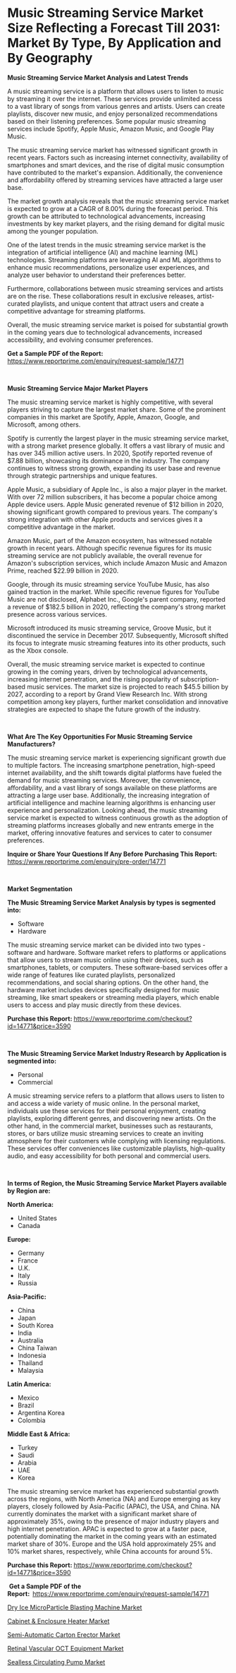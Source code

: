 <p><h1>Music Streaming Service Market Size Reflecting a Forecast Till 2031: Market By Type, By Application and By Geography</h1></p><p><strong>Music Streaming Service Market Analysis and Latest Trends</strong></p>
<p><p>A music streaming service is a platform that allows users to listen to music by streaming it over the internet. These services provide unlimited access to a vast library of songs from various genres and artists. Users can create playlists, discover new music, and enjoy personalized recommendations based on their listening preferences. Some popular music streaming services include Spotify, Apple Music, Amazon Music, and Google Play Music.</p><p>The music streaming service market has witnessed significant growth in recent years. Factors such as increasing internet connectivity, availability of smartphones and smart devices, and the rise of digital music consumption have contributed to the market's expansion. Additionally, the convenience and affordability offered by streaming services have attracted a large user base.</p><p>The market growth analysis reveals that the music streaming service market is expected to grow at a CAGR of 8.00% during the forecast period. This growth can be attributed to technological advancements, increasing investments by key market players, and the rising demand for digital music among the younger population.</p><p>One of the latest trends in the music streaming service market is the integration of artificial intelligence (AI) and machine learning (ML) technologies. Streaming platforms are leveraging AI and ML algorithms to enhance music recommendations, personalize user experiences, and analyze user behavior to understand their preferences better.</p><p>Furthermore, collaborations between music streaming services and artists are on the rise. These collaborations result in exclusive releases, artist-curated playlists, and unique content that attract users and create a competitive advantage for streaming platforms.</p><p>Overall, the music streaming service market is poised for substantial growth in the coming years due to technological advancements, increased accessibility, and evolving consumer preferences.</p></p>
<p><strong>Get a Sample PDF of the Report:&nbsp;</strong> <a href="https://www.reportprime.com/enquiry/request-sample/14771">https://www.reportprime.com/enquiry/request-sample/14771</a></p>
<p>&nbsp;</p>
<p><strong>Music Streaming Service Major Market Players</strong></p>
<p><p>The music streaming service market is highly competitive, with several players striving to capture the largest market share. Some of the prominent companies in this market are Spotify, Apple, Amazon, Google, and Microsoft, among others.</p><p>Spotify is currently the largest player in the music streaming service market, with a strong market presence globally. It offers a vast library of music and has over 345 million active users. In 2020, Spotify reported revenue of $7.88 billion, showcasing its dominance in the industry. The company continues to witness strong growth, expanding its user base and revenue through strategic partnerships and unique features.</p><p>Apple Music, a subsidiary of Apple Inc., is also a major player in the market. With over 72 million subscribers, it has become a popular choice among Apple device users. Apple Music generated revenue of $12 billion in 2020, showing significant growth compared to previous years. The company's strong integration with other Apple products and services gives it a competitive advantage in the market.</p><p>Amazon Music, part of the Amazon ecosystem, has witnessed notable growth in recent years. Although specific revenue figures for its music streaming service are not publicly available, the overall revenue for Amazon's subscription services, which include Amazon Music and Amazon Prime, reached $22.99 billion in 2020.</p><p>Google, through its music streaming service YouTube Music, has also gained traction in the market. While specific revenue figures for YouTube Music are not disclosed, Alphabet Inc., Google's parent company, reported a revenue of $182.5 billion in 2020, reflecting the company's strong market presence across various services.</p><p>Microsoft introduced its music streaming service, Groove Music, but it discontinued the service in December 2017. Subsequently, Microsoft shifted its focus to integrate music streaming features into its other products, such as the Xbox console.</p><p>Overall, the music streaming service market is expected to continue growing in the coming years, driven by technological advancements, increasing internet penetration, and the rising popularity of subscription-based music services. The market size is projected to reach $45.5 billion by 2027, according to a report by Grand View Research Inc. With strong competition among key players, further market consolidation and innovative strategies are expected to shape the future growth of the industry.</p></p>
<p>&nbsp;</p>
<p><strong>What Are The Key Opportunities For Music Streaming Service Manufacturers?</strong></p>
<p><p>The music streaming service market is experiencing significant growth due to multiple factors. The increasing smartphone penetration, high-speed internet availability, and the shift towards digital platforms have fueled the demand for music streaming services. Moreover, the convenience, affordability, and a vast library of songs available on these platforms are attracting a large user base. Additionally, the increasing integration of artificial intelligence and machine learning algorithms is enhancing user experience and personalization. Looking ahead, the music streaming service market is expected to witness continuous growth as the adoption of streaming platforms increases globally and new entrants emerge in the market, offering innovative features and services to cater to consumer preferences.</p></p>
<p><strong>Inquire or Share Your Questions If Any Before Purchasing This Report:</strong> <a href="https://www.reportprime.com/enquiry/pre-order/14771">https://www.reportprime.com/enquiry/pre-order/14771</a></p>
<p>&nbsp;</p>
<p><strong>Market Segmentation</strong></p>
<p><strong>The Music Streaming Service Market Analysis by types is segmented into:</strong></p>
<p><ul><li>Software</li><li>Hardware</li></ul></p>
<p><p>The music streaming service market can be divided into two types - software and hardware. Software market refers to platforms or applications that allow users to stream music online using their devices, such as smartphones, tablets, or computers. These software-based services offer a wide range of features like curated playlists, personalized recommendations, and social sharing options. On the other hand, the hardware market includes devices specifically designed for music streaming, like smart speakers or streaming media players, which enable users to access and play music directly from these devices.</p></p>
<p><strong>Purchase this Report:&nbsp;</strong><a href="https://www.reportprime.com/checkout?id=14771&price=3590">https://www.reportprime.com/checkout?id=14771&price=3590</a></p>
<p>&nbsp;</p>
<p><strong>The Music Streaming Service Market Industry Research by Application is segmented into:</strong></p>
<p><ul><li>Personal</li><li>Commercial</li></ul></p>
<p><p>A music streaming service refers to a platform that allows users to listen to and access a wide variety of music online. In the personal market, individuals use these services for their personal enjoyment, creating playlists, exploring different genres, and discovering new artists. On the other hand, in the commercial market, businesses such as restaurants, stores, or bars utilize music streaming services to create an inviting atmosphere for their customers while complying with licensing regulations. These services offer conveniences like customizable playlists, high-quality audio, and easy accessibility for both personal and commercial users.</p></p>
<p>&nbsp;</p>
<p><strong>In terms of Region, the Music Streaming Service Market Players available by Region are:</strong></p>
<p>
    <p> <strong> North America: </strong>
        <ul>
            <li>United States</li>
            <li>Canada</li>
        </ul>
        </p> 
    <p> <strong> Europe: </strong>
        <ul>
            <li>Germany</li>
            <li>France</li>
            <li>U.K.</li>
            <li>Italy</li>
            <li>Russia</li>
        </ul>
        </p> 
    <p> <strong> Asia-Pacific: </strong>
        <ul>
            <li>China</li>
            <li>Japan</li>
            <li>South Korea</li>
            <li>India</li>
            <li>Australia</li>
            <li>China Taiwan</li>
            <li>Indonesia</li>
            <li>Thailand</li>
            <li>Malaysia</li>
        </ul>
        </p> 
    <p> <strong> Latin America: </strong>
        <ul>
            <li>Mexico</li>
            <li>Brazil</li>
            <li>Argentina Korea</li>
            <li>Colombia</li>
        </ul>
        </p> 
    <p> <strong> Middle East & Africa: </strong>
        <ul>
            <li>Turkey</li>
            <li>Saudi</li>
            <li>Arabia</li>
            <li>UAE</li>
            <li>Korea</li>
        </ul>
    </p>
    </p>
<p><p>The music streaming service market has experienced substantial growth across the regions, with North America (NA) and Europe emerging as key players, closely followed by Asia-Pacific (APAC), the USA, and China. NA currently dominates the market with a significant market share of approximately 35%, owing to the presence of major industry players and high internet penetration. APAC is expected to grow at a faster pace, potentially dominating the market in the coming years with an estimated market share of 30%. Europe and the USA hold approximately 25% and 10% market shares, respectively, while China accounts for around 5%.</p></p>
<p><strong>Purchase this Report: </strong><a href="https://www.reportprime.com/checkout?id=14771&price=3590">https://www.reportprime.com/checkout?id=14771&price=3590</a></p>
<p>&nbsp;<strong>Get a Sample PDF of the Report:&nbsp;&nbsp;</strong><a href="https://www.reportprime.com/enquiry/request-sample/14771">https://www.reportprime.com/enquiry/request-sample/14771</a></p>
<p><strong></strong></p>
<p><p><a href="https://www.linkedin.com/pulse/dry-ice-microparticle-blasting-machine-market-size-furnishes-zyvye?trackingId=lzjtWbg9RxiDdu7ZtcrA9g%3D%3D">Dry Ice MicroParticle Blasting Machine Market</a></p><p><a href="https://www.linkedin.com/pulse/cabinet-amp-enclosure-heater-market-size-growth-outlook-taufe?trackingId=SHVtRiJbTf6iqwd%2B58uzMg%3D%3D">Cabinet & Enclosure Heater Market</a></p><p><a href="https://www.linkedin.com/pulse/semi-automatic-carton-erector-market-size-2024-2031-bl8ce?trackingId=p%2BZCK%2BpBQ0mC%2BCFCRMaDfg%3D%3D">Semi-Automatic Carton Erector Market</a></p><p><a href="https://www.linkedin.com/pulse/retinal-vascular-oct-equipment-market-size-furnishes-xvxve?trackingId=dUVnLnAIS3aB2rTJkG8X1A%3D%3D">Retinal Vascular OCT Equipment Market</a></p><p><a href="https://www.linkedin.com/pulse/sealless-circulating-pump-market-comprehensive-report-its-u7uke?trackingId=QCK0QGUVT3aqgk0RL5ILcg%3D%3D">Sealless Circulating Pump Market</a></p></p>